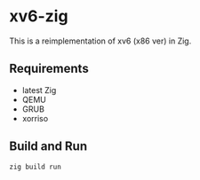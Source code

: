 # xv6-zig

This is a reimplementation of xv6 (x86 ver) in Zig.

## Requirements

- latest Zig
- QEMU
- GRUB
- xorriso

## Build and Run

```sh
zig build run
```
